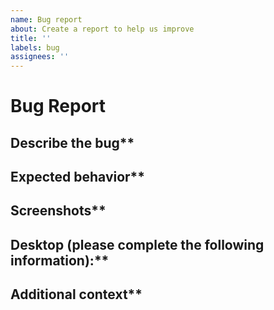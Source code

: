 ```yaml
---
name: Bug report
about: Create a report to help us improve
title: ''
labels: bug
assignees: ''
---
```


# Bug Report

## Describe the bug**
<!--- A clear and concise description of what the bug is.

**To Reproduce**
<!--- Steps to reproduce the behavior. --->

## Expected behavior**
<!--- A clear and concise description of what you expected to happen. --->

## Screenshots**
<!--- If applicable, add screenshots to help explain your problem. --->

## Desktop (please complete the following information):**
<!--- 
 - OS: [e.g. Windows, macOS, Linux]
 - Version [e.g. 22]  
--->

## Additional context**
<!--- Add any other context about the problem here. --->
